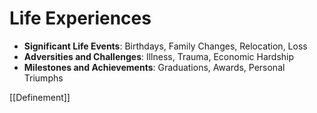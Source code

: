 # Life Experiences

- **Significant Life Events**: Birthdays, Family Changes, Relocation, Loss
- **Adversities and Challenges**: Illness, Trauma, Economic Hardship
- **Milestones and Achievements**: Graduations, Awards, Personal Triumphs

[[Definement]]
